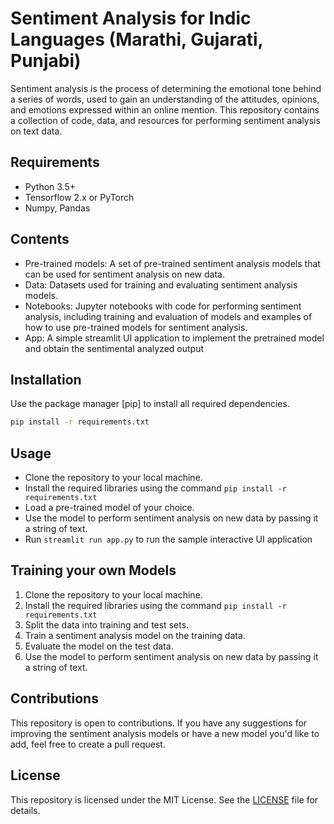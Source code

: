 # Sentiment Analysis for Indic Languages (Marathi, Gujarati, Punjabi)

Sentiment analysis is the process of determining the emotional tone behind a series of words, used to gain an understanding of the attitudes, opinions, and emotions expressed within an online mention. This repository contains a collection of code, data, and resources for performing sentiment analysis on text data.

## Requirements
- Python 3.5+
- Tensorflow 2.x or PyTorch
- Numpy, Pandas

## Contents
- Pre-trained models: A set of pre-trained sentiment analysis models that can be used for sentiment analysis on new data.
- Data: Datasets used for training and evaluating sentiment analysis models.
- Notebooks: Jupyter notebooks with code for performing sentiment analysis, including training and evaluation of models and examples of how to use pre-trained models for sentiment analysis.
- App: A simple streamlit UI application to implement the pretrained model and obtain the sentimental analyzed output

## Installation

Use the package manager [pip] to install all required dependencies.

```bash
pip install -r requirements.txt
```

## Usage

- Clone the repository to your local machine.
- Install the required libraries using the command `pip install -r requirements.txt`
- Load a pre-trained model of your choice.
- Use the model to perform sentiment analysis on new data by passing it a string of text.
- Run `streamlit run app.py` to run the sample interactive UI application

## Training your own Models

1) Clone the repository to your local machine.
2) Install the required libraries using the command `pip install -r requirements.txt`
3) Split the data into training and test sets.
4) Train a sentiment analysis model on the training data.
5) Evaluate the model on the test data.
6) Use the model to perform sentiment analysis on new data by passing it a string of text.

## Contributions
This repository is open to contributions. If you have any suggestions for improving the sentiment analysis models or have a new model you'd like to add, feel free to create a pull request.

## License

This repository is licensed under the MIT License. See the [LICENSE]() file for details.
